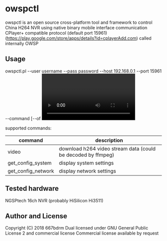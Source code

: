 # owspctl

owspctl is an open source cross-platform tool and framework to control China H264 NVR
using native binary mobile interface communication CPlayer+  compatible protocol (default port 15961)
(https://play.google.com/store/apps/details?id=cplayerAdd.com) called internally OWSP

## Usage

owspctl.pl --user username --pass password --host 192.168.0.1 --port 15961 --command <command> [--of <video output file>] [ --frames <number of frames> ]

supported commands:

|command | description |
|--|--|
video | download h264 video stream data (could be decoded by ffmpeg)
get_config_system | display system settings
get_config_network | display network settings

## Tested hardware

NGSPtech 16ch NVR (probably HiSilicon Hi3511)

## Author and License

Copyright (C) 2018 667bdrm
Dual licensed under GNU General Public License 2 and commercial license
Commercial license available by request



